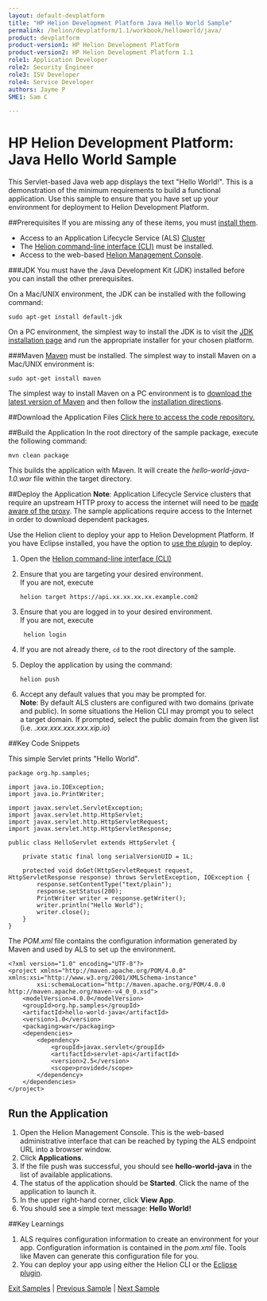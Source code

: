 ```yaml
---
layout: default-devplatform
title: "HP Helion Development Platform Java Hello World Sample"
permalink: /helion/devplatform/1.1/workbook/helloworld/java/
product: devplatform
product-version1: HP Helion Development Platform
product-version2: HP Helion Development Platform 1.1
role1: Application Developer
role2: Security Engineer
role3: ISV Developer 
role4: Service Developer
authors: Jayme P
SME1: Sam C

---
```

<!--PUBLISHED-->
# HP Helion Development Platform: Java Hello World Sample
This Servlet-based Java web app displays the text "Hello World!". This is a demonstration of the minimum requirements to build a functional application. Use this sample to ensure that you have set up your environment for deployment to Helion Development Platform.

##Prerequisites
If you are missing any of these items, you must [install them](/helion/devplatform/1.1/appdev/).

- Access to an Application Lifecycle Service (ALS) [Cluster](/helion/devplatform/1.1/als/admin/cluster/)
- The  [Helion command-line interface (CLI)](/helion/devplatform/1.1/als/user/client/) must be installed.
- Access to the web-based [Helion Management Console](/helion/devplatform/1.1/als/user/console/).

###JDK
You must have the Java Development Kit (JDK) installed before you can install the other prerequisites.

On a Mac/UNIX environment, the JDK can be installed with the following command:

    sudo apt-get install default-jdk


On a PC environment, the simplest way to install the JDK is to visit the [JDK installation page](http://www.oracle.com/technetwork/java/javase/downloads/index.html) and run the appropriate installer for your chosen platform.

###Maven 
[Maven](http://maven.apache.org/ "Maven") must be installed. 
The simplest way to install Maven on a Mac/UNIX environment is:

	sudo apt-get install maven 

The simplest way to install Maven on a PC environment is to [download the latest version of Maven](http://maven.apache.org/download.cgi) and then follow the [installation directions](http://maven.apache.org/guides/getting-started/windows-prerequisites.html).

##Download the Application Files
[Click here to access the code repository.](https://github.com/HelionDevPlatform/helion-hello-world-java) 
 
##Build the Application
In the root directory of the sample package, execute the following command:

	mvn clean package

This builds the application with Maven. It will create the *hello-world-java-1.0.war* file within the target directory. 

##Deploy the Application
**Note**: Application Lifecycle Service clusters that require an upstream HTTP proxy to access the internet will need to be [made aware of the proxy](/helion/devplatform/1.1/als/admin/server/configuration/#staging-cache-app-http-proxy). The sample applications require access to the Internet in order to download dependent packages.

Use the Helion client to deploy your app to Helion Development Platform.  If you have Eclipse installed, you have the option to [use the plugin](/helion/devplatform/1.1/eclipse/) to deploy.

1.	Open the [Helion command-line interface (CLI)](/helion/devplatform/1.1/als/user/reference/client-ref/)
3.	Ensure that you are targeting your desired environment.  <br> If you are not, execute
	
		helion target https://api.xx.xx.xx.xx.example.com2	


1. Ensure that you are logged in to your desired environment.  <br>If you are not, execute
	
		helion login
		
4.	If you are not already there, `cd` to the root directory of the sample.
5.	Deploy the application by using the command: 
	
		helion push
	
6.	Accept any default values that you may be prompted for. <br>**Note**: By default ALS clusters are configured with two domains (private and public). In some situations the Helion CLI may prompt you to select a target domain. If prompted, select the public domain from the given list (i.e. *<app-name>.xxx.xxx.xxx.xxx.xip.io*)

##Key Code Snippets

This simple Servlet prints "Hello World".

    package org.hp.samples;
	
	import java.io.IOException;
	import java.io.PrintWriter;
	
	import javax.servlet.ServletException;
	import javax.servlet.http.HttpServlet;
	import javax.servlet.http.HttpServletRequest;
	import javax.servlet.http.HttpServletResponse;
	
	public class HelloServlet extends HttpServlet {
	
		private static final long serialVersionUID = 1L;
	
		protected void doGet(HttpServletRequest request, HttpServletResponse response) throws ServletException, IOException {
			response.setContentType("text/plain");
			response.setStatus(200);
			PrintWriter writer = response.getWriter();
			writer.println("Hello World");
			writer.close();
		}
	}

The *POM.xml* file contains the configuration information generated by Maven and used by ALS to set up the environment.

	<?xml version="1.0" encoding="UTF-8"?>
	<project xmlns="http://maven.apache.org/POM/4.0.0" xmlns:xsi="http://www.w3.org/2001/XMLSchema-instance"
	        xsi:schemaLocation="http://maven.apache.org/POM/4.0.0 http://maven.apache.org/maven-v4_0_0.xsd">
	    <modelVersion>4.0.0</modelVersion>
	    <groupId>org.hp.samples</groupId>
	    <artifactId>hello-world-java</artifactId>
	    <version>1.0</version>
	    <packaging>war</packaging>
	    <dependencies>
	        <dependency>
	            <groupId>javax.servlet</groupId>
	            <artifactId>servlet-api</artifactId>
	            <version>2.5</version>
	            <scope>provided</scope>
	        </dependency>
	    </dependencies>
	</project>

## Run the Application

1. Open the Helion Management Console. This is the web-based administrative interface that can be reached by typing the ALS endpoint URL into a browser window.
2. Click **Applications**.
3. If the file push was successful, you should see **hello-world-java** in the list of available applications.
4. The status of the application should be **Started**. Click the name of the application to launch it.
5. In the upper right-hand corner, click **View App**.
6. You should see a simple text message: **Hello World!** 

##Key Learnings
1.	ALS requires configuration information to create an environment for your app. Configuration information is contained in the *pom.xml* file. Tools like Maven can generate this configuration file for you.
2.	You can deploy your app using either the Helion CLI or the [Eclipse plugin](/helion/devplatform/1.1/eclipse/).

[Exit Samples](/helion/devplatform/1.1/appdev) | [Previous Sample](/helion/devplatform/1.1/workbook/messaging/java/) | [Next Sample](/helion/devplatform/1.1/workbook/database/java/)